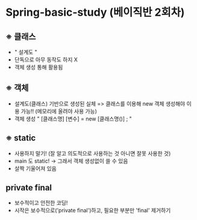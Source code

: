 # Spring-basic-study (베이직반 2회차)

## ※ 클래스
   - " 설계도 "
   - 단독으로 아무 동작도 하지 X
   - 객체 생성 통해 활용됨

## ※ 객체
   - 설계도(클래스) 기반으로 생성된 실체
       => 클래스를 이용해 new 객체 생성해야 이용 가능!!
             (메모리에 올려야 사용 가능)
   - 객체 생성
       " [클래스명] [변수] = new [클래스명()] ; "

## ※ static
   - 사용하지 말기!
     (잘 알고 의도적으로 사용하는 것 아니면 잘못 사용한 것)
   - main 도 static!  -> 그래서 객체 생성없이 쓸 수 있음
   - 살짝 기울어져 있음

## private final
   - 보수적이고 안전한 코딩!
   - 시작은 보수적으로('private final')하고, 필요한 부분만 'final' 제거하기

